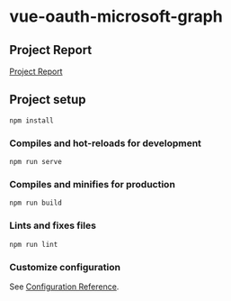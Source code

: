 # vue-oauth-microsoft-graph

## Project Report
[Project Report](https://github.com/MaximeBoulle/vue-oauth-microsoft-graph-TP3/blob/master/TP3%20IDD.pdf)

## Project setup
```
npm install
```

### Compiles and hot-reloads for development
```
npm run serve
```

### Compiles and minifies for production
```
npm run build
```

### Lints and fixes files
```
npm run lint
```

### Customize configuration
See [Configuration Reference](https://cli.vuejs.org/config/).
